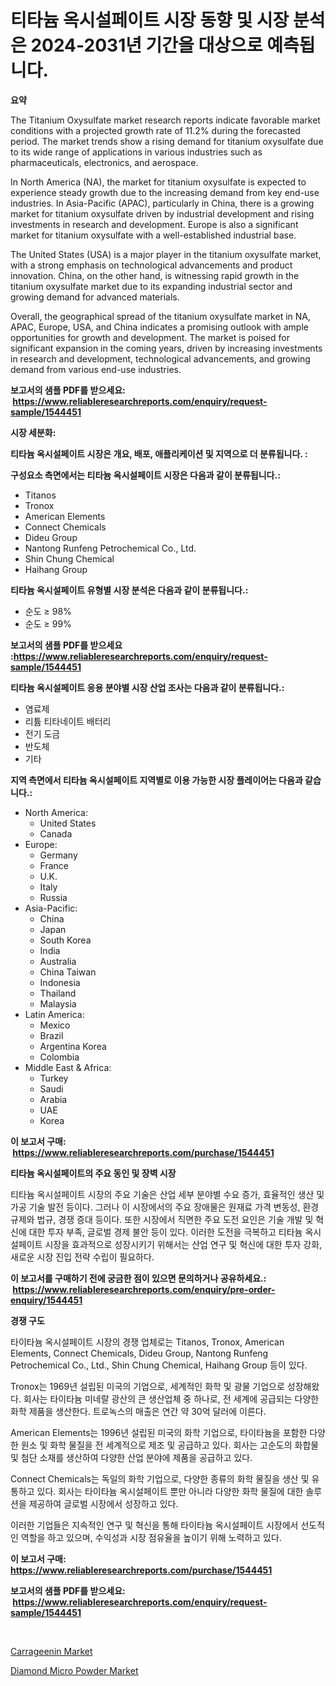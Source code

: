 <p><h1>티타늄 옥시설페이트 시장 동향 및 시장 분석은 2024-2031년 기간을 대상으로 예측됩니다.</h1></p><p><strong>요약</strong></p>
<p><p>The Titanium Oxysulfate market research reports indicate favorable market conditions with a projected growth rate of 11.2% during the forecasted period. The market trends show a rising demand for titanium oxysulfate due to its wide range of applications in various industries such as pharmaceuticals, electronics, and aerospace. </p><p>In North America (NA), the market for titanium oxysulfate is expected to experience steady growth due to the increasing demand from key end-use industries. In Asia-Pacific (APAC), particularly in China, there is a growing market for titanium oxysulfate driven by industrial development and rising investments in research and development. Europe is also a significant market for titanium oxysulfate with a well-established industrial base.</p><p>The United States (USA) is a major player in the titanium oxysulfate market, with a strong emphasis on technological advancements and product innovation. China, on the other hand, is witnessing rapid growth in the titanium oxysulfate market due to its expanding industrial sector and growing demand for advanced materials.</p><p>Overall, the geographical spread of the titanium oxysulfate market in NA, APAC, Europe, USA, and China indicates a promising outlook with ample opportunities for growth and development. The market is poised for significant expansion in the coming years, driven by increasing investments in research and development, technological advancements, and growing demand from various end-use industries.</p></p>
<p><strong>보고서의 샘플 PDF를 받으세요: &nbsp;<a href="https://www.reliableresearchreports.com/enquiry/request-sample/1544451">https://www.reliableresearchreports.com/enquiry/request-sample/1544451</a></strong></p>
<p><strong>시장 세분화:</strong></p>
<p><strong> 티타늄 옥시설페이트 시장은 개요, 배포, 애플리케이션 및 지역으로 더 분류됩니다. :</strong></p>
<p><strong>구성요소 측면에서는 티타늄 옥시설페이트 시장은 다음과 같이 분류됩니다.:</strong></p>
<p><ul><li>Titanos</li><li>Tronox</li><li>American Elements</li><li>Connect Chemicals</li><li>Dideu Group</li><li>Nantong Runfeng Petrochemical Co., Ltd.</li><li>Shin Chung Chemical</li><li>Haihang Group</li></ul></p>
<p><strong> 티타늄 옥시설페이트 유형별 시장 분석은 다음과 같이 분류됩니다.:</strong></p>
<p><ul><li>순도 ≥ 98%</li><li>순도 ≥ 99%</li></ul></p>
<p><strong>보고서의 샘플 PDF를 받으세요 :<a href="https://www.reliableresearchreports.com/enquiry/request-sample/1544451">https://www.reliableresearchreports.com/enquiry/request-sample/1544451</a></strong></p>
<p><strong> 티타늄 옥시설페이트 응용 분야별 시장 산업 조사는 다음과 같이 분류됩니다.:</strong></p>
<p><ul><li>염료제</li><li>리튬 티타네이트 배터리</li><li>전기 도금</li><li>반도체</li><li>기타</li></ul></p>
<p><strong>지역 측면에서 티타늄 옥시설페이트 지역별로 이용 가능한 시장 플레이어는 다음과 같습니다.:</strong></p>
<p><ul>
    <li>
        North America:
        <ul>
            <li>United States</li>
            <li>Canada</li>
        </ul>
    </li>
    <li>
        Europe:
        <ul>
            <li>Germany</li>
            <li>France</li>
            <li>U.K.</li>
            <li>Italy</li>
            <li>Russia</li>
        </ul>
    </li>
    <li>
        Asia-Pacific:
        <ul>
            <li>China</li>
            <li>Japan</li>
            <li>South Korea</li>
            <li>India</li>
            <li>Australia</li>
            <li>China Taiwan</li>
            <li>Indonesia</li>
            <li>Thailand</li>
            <li>Malaysia</li>
        </ul>
    </li>
    <li>
        Latin America:
        <ul>
            <li>Mexico</li>
            <li>Brazil</li>
            <li>Argentina Korea</li>
            <li>Colombia</li>
        </ul>
    </li>
    <li>
        Middle East & Africa:
        <ul>
            <li>Turkey</li>
            <li>Saudi</li>
            <li>Arabia</li>
            <li>UAE</li>
            <li>Korea</li>
        </ul>
    </li>
    </ul></p>
<p><strong>이 보고서 구매: &nbsp;<a href="https://www.reliableresearchreports.com/purchase/1544451">https://www.reliableresearchreports.com/purchase/1544451</a></strong></p>
<p><strong>티타늄 옥시설페이트의 주요 동인 및 장벽 시장</strong></p>
<p><p>티타늄 옥시설페이트 시장의 주요 기술은 산업 세부 분야별 수요 증가, 효율적인 생산 및 가공 기술 발전 등이다. 그러나 이 시장에서의 주요 장애물은 원재료 가격 변동성, 환경 규제와 법규, 경쟁 증대 등이다. 또한 시장에서 직면한 주요 도전 요인은 기술 개발 및 혁신에 대한 투자 부족, 글로벌 경제 불안 등이 있다. 이러한 도전을 극복하고 티타늄 옥시설페이트 시장을 효과적으로 성장시키기 위해서는 산업 연구 및 혁신에 대한 투자 강화, 새로운 시장 진입 전략 수립이 필요하다.</p></p>
<p><strong>이 보고서를 구매하기 전에 궁금한 점이 있으면 문의하거나 공유하세요.: &nbsp;<a href="https://www.reliableresearchreports.com/enquiry/pre-order-enquiry/1544451">https://www.reliableresearchreports.com/enquiry/pre-order-enquiry/1544451</a></strong></p>
<p><strong>경쟁 구도</strong></p>
<p><p>타이타늄 옥시설페이트 시장의 경쟁 업체로는 Titanos, Tronox, American Elements, Connect Chemicals, Dideu Group, Nantong Runfeng Petrochemical Co., Ltd., Shin Chung Chemical, Haihang Group 등이 있다. </p><p>Tronox는 1969년 설립된 미국의 기업으로, 세계적인 화학 및 광물 기업으로 성장해왔다. 회사는 타이타늄 미네랄 광산의 큰 생산업체 중 하나로, 전 세계에 공급되는 다양한 화학 제품을 생산한다. 트로녹스의 매출은 연간 약 30억 달러에 이른다.</p><p>American Elements는 1996년 설립된 미국의 화학 기업으로, 타이타늄을 포함한 다양한 원소 및 화학 물질을 전 세계적으로 제조 및 공급하고 있다. 회사는 고순도의 화합물 및 첨단 소재를 생산하여 다양한 산업 분야에 제품을 공급하고 있다.</p><p>Connect Chemicals는 독일의 화학 기업으로, 다양한 종류의 화학 물질을 생산 및 유통하고 있다. 회사는 타이타늄 옥시설페이트 뿐만 아니라 다양한 화학 물질에 대한 솔루션을 제공하여 글로벌 시장에서 성장하고 있다.</p><p>이러한 기업들은 지속적인 연구 및 혁신을 통해 타이타늄 옥시설페이트 시장에서 선도적인 역할을 하고 있으며, 수익성과 시장 점유율을 높이기 위해 노력하고 있다.</p></p>
<p><strong>이 보고서 구매: &nbsp; <a href="https://www.reliableresearchreports.com/purchase/1544451">https://www.reliableresearchreports.com/purchase/1544451</a></strong></p>
<p><strong>보고서의 샘플 PDF를 받으세요: &nbsp;<a href="https://www.reliableresearchreports.com/enquiry/request-sample/1544451">https://www.reliableresearchreports.com/enquiry/request-sample/1544451</a></strong><strong></strong></p>
<p>&nbsp;</p>
<p><p><a href="https://funky-papaya-cf4.notion.site/Carrageenin-Market-Size-Furnishes-Valuable-Information-Encompassing-Market-Share-Market-Trends-and-18649febb81044c9ac77ee8e0a780424">Carrageenin Market</a></p><p><a href="https://confirmed-shield-e13.notion.site/Diamond-Micro-Powder-Market-Share-Market-New-Trends-Analysis-Report-By-Type-By-Application-By-En-ccf3d6b61b7a4135b64df9b7da23ba78">Diamond Micro Powder Market</a></p></p>